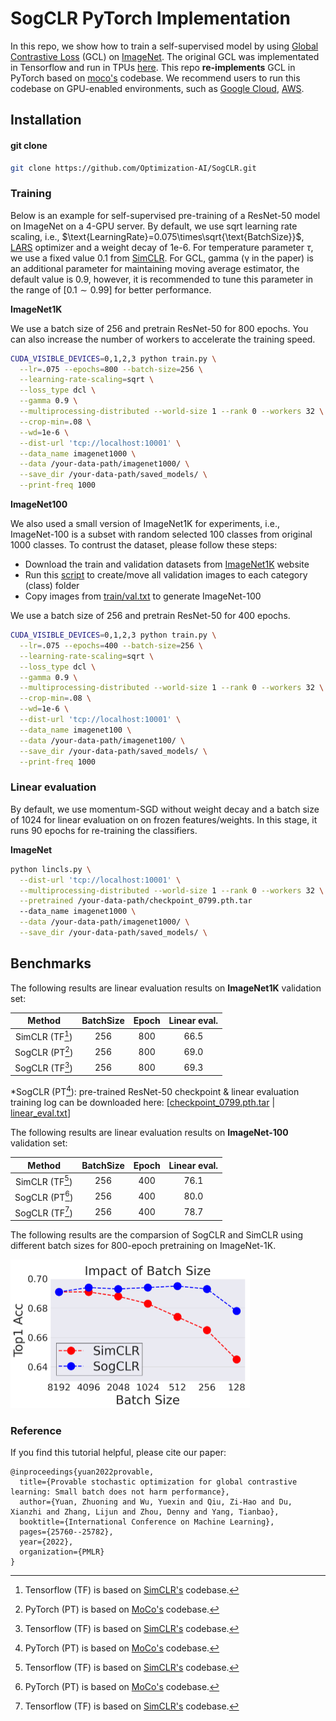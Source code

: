 # SogCLR PyTorch Implementation

In this repo, we show how to train a self-supervised model by using [Global Contrastive Loss](https://arxiv.org/abs/2202.12387) (GCL) on [ImageNet](https://image-net.org/). The original GCL was implementated in Tensorflow and run in TPUs [here](https://github.com/Optimization-AI/SogCLR/tree/Tensorflow). This repo **re-implements** GCL in PyTorch based on [moco's](https://github.com/facebookresearch/moco) codebase. We recommend users to run this codebase on GPU-enabled environments, such as [Google Cloud](https://cloud.google.com/), [AWS](https://aws.amazon.com/).


## Installation

#### git clone
```bash
git clone https://github.com/Optimization-AI/SogCLR.git
```

### Training  
Below is an example for self-supervised pre-training of a ResNet-50 model on ImageNet on a 4-GPU server. By default, we use sqrt learning rate scaling, i.e., $\text{LearningRate}=0.075\times\sqrt{\text{BatchSize}}$, [LARS](https://arxiv.org/abs/1708.03888) optimizer and a weight decay of 1e-6. For temperature parameter $\tau$, we use a fixed value $0.1$ from [SimCLR](https://arxiv.org/pdf/2002.05709.pdf). For GCL, gamma (γ in the paper) is an additional parameter for maintaining moving average estimator, the default value is $0.9$, however, it is recommended to tune this parameter in the range of $[0.1\sim 0.99]$ for better performance. 


**ImageNet1K**

We use a batch size of 256 and pretrain ResNet-50 for 800 epochs. You can also increase the number of workers to accelerate the training speed. 

```bash
CUDA_VISIBLE_DEVICES=0,1,2,3 python train.py \
  --lr=.075 --epochs=800 --batch-size=256 \
  --learning-rate-scaling=sqrt \
  --loss_type dcl \
  --gamma 0.9 \
  --multiprocessing-distributed --world-size 1 --rank 0 --workers 32 \
  --crop-min=.08 \
  --wd=1e-6 \
  --dist-url 'tcp://localhost:10001' \
  --data_name imagenet1000 \
  --data /your-data-path/imagenet1000/ \
  --save_dir /your-data-path/saved_models/ \
  --print-freq 1000
```


**ImageNet100**

We also used a small version of ImageNet1K for experiments, i.e., ImageNet-100 is a subset with random selected 100 classes from original 1000 classes. To contrust the dataset, please follow these steps:
* Download the train and validation datasets from [ImageNet1K](https://image-net.org/challenges/LSVRC/2012/) website
* Run this [script](https://raw.githubusercontent.com/soumith/imagenetloader.torch/master/valprep.sh) to create/move all validation images to each category (class) folder
* Copy images from [train/val.txt](https://github.com/Optimization-AI/SogCLR/blob/main/dataset/ImageNet-S/train.txt) to generate ImageNet-100

We use a batch size of 256 and pretrain ResNet-50 for 400 epochs.

```bash
CUDA_VISIBLE_DEVICES=0,1,2,3 python train.py \
  --lr=.075 --epochs=400 --batch-size=256 \
  --learning-rate-scaling=sqrt \
  --loss_type dcl \
  --gamma 0.9 \
  --multiprocessing-distributed --world-size 1 --rank 0 --workers 32 \
  --crop-min=.08 \
  --wd=1e-6 \
  --dist-url 'tcp://localhost:10001' \
  --data_name imagenet100 \
  --data /your-data-path/imagenet100/ \
  --save_dir /your-data-path/saved_models/ \
  --print-freq 1000
```

### Linear evaluation
By default, we use momentum-SGD without weight decay and a batch size of 1024 for linear evaluation on on frozen features/weights. In this stage, it runs 90 epochs for re-training the classifiers.

**ImageNet**

```bash
python lincls.py \
  --dist-url 'tcp://localhost:10001' \
  --multiprocessing-distributed --world-size 1 --rank 0 --workers 32 \
  --pretrained /your-data-path/checkpoint_0799.pth.tar
  --data_name imagenet1000 \
  --data /your-data-path/imagenet1000/ \
  --save_dir /your-data-path/saved_models/ \
```

## Benchmarks

The following results are linear evaluation results on **ImageNet1K** validation set:

| Method | BatchSize |Epoch | Linear eval. |
|:----------:|:--------:|:--------:|:--------:|
| SimCLR (TF[^2]) | 256   |   800 | 66.5 |
| SogCLR (PT[^1]) | 256   |   800 | 69.0 |
| SogCLR (TF[^2]) | 256   |   800 | 69.3 |

*SogCLR (PT[^1]): pre-trained ResNet-50 checkpoint & linear evaluation training log can be downloaded here: [[checkpoint_0799.pth.tar](https://drive.google.com/file/d/1baWWT6Xf9ylLHimWXZuhvdiKUkkMLB0_/view?usp=sharing) | [linear_eval.txt](https://drive.google.com/file/d/1O2N90Ffk0Oz6dXek_MhEVgXzszaogfvy/view?usp=sharing)]


The following results are linear evaluation results on **ImageNet-100** validation set:

| Method | BatchSize |Epoch | Linear eval. |
|:----------:|:--------:|:--------:|:--------:|
| SimCLR (TF[^2]) | 256   |   400 | 76.1 |
| SogCLR (PT[^1]) | 256   |   400 | 80.0 |
| SogCLR (TF[^2]) | 256   |   400 | 78.7 |

[^1]: PyTorch (PT) is based on [MoCo's](https://github.com/facebookresearch/moco) codebase.
[^2]: Tensorflow (TF) is based on [SimCLR's](https://github.com/google-research/simclr/tree/master/tf2) codebase.

The following results are the comparsion of SogCLR and SimCLR using different batch sizes for 800-epoch pretraining on ImageNet-1K. 

<img src="https://raw.githubusercontent.com/Optimization-AI/SogCLR/Tensorflow/imgs/sogclr_batch_size.png" width="383" height="238">


### Reference
If you find this tutorial helpful, please cite our paper:
```
@inproceedings{yuan2022provable,
  title={Provable stochastic optimization for global contrastive learning: Small batch does not harm performance},
  author={Yuan, Zhuoning and Wu, Yuexin and Qiu, Zi-Hao and Du, Xianzhi and Zhang, Lijun and Zhou, Denny and Yang, Tianbao},
  booktitle={International Conference on Machine Learning},
  pages={25760--25782},
  year={2022},
  organization={PMLR}
}
```

